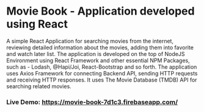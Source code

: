 # Movie Book - Application developed using React

A simple React Application for searching movies from the internet, reviewing detailed information about the movies, adding them into favorite and watch later list. The application is developed on the top of NodeJS Environment using React Framework and other essential NPM Packages, such as - Lodash, @Hapi/Joi, React-Bootstrap and so forth. The application uses Axios Framework for connecting Backend API, sending HTTP requests and receiving HTTP responses. It uses The Movie Database (TMDB) API for searching related movies.

### Live Demo: https://movie-book-7d1c3.firebaseapp.com/

